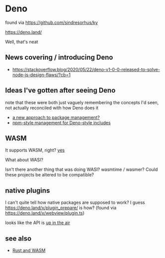 # Deno

found via https://github.com/sindresorhus/ky

https://deno.land/

Well, that's neat

## News covering / introducing Deno

- https://stackoverflow.blog/2020/05/22/deno-v1-0-0-released-to-solve-node-js-design-flaws/?cb=1

## Ideas I've gotten after seeing Deno

note that these were both just vaguely remembering the concepts I'd seen, not actually reconciled with how Deno does it

- [a new approach to package management?](30f69e2a-76d4-4bb4-ace6-21baf222a75d.md)
- [npm-style management for Deno-style includes](ff05a4a1-65bd-494a-85cc-10a40da8bef5.md)

## WASM

It supports WASM, right? [yes](https://deno.land/std/manual.md#wasm-support)

What about WASI?

Isn't there another thing that was doing WASI? wasmtime / wasmer? Could these projects be altered to be compatible?

## native plugins

I can't quite tell how native packages are supposed to work? I guess https://deno.land/x/plugin_prepare/ is how? (found via https://deno.land/x/webview/plugin.ts)

looks like the API is [up in the air](https://deno.land/typedoc/index.html#openplugin)

## see also

- [Rust and WASM](a0efb9a5-5ec8-4ced-8c1b-6b6a338277ce.md)
